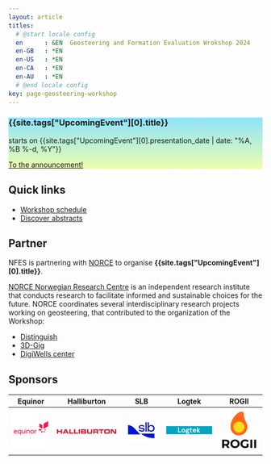 ```yaml
---
layout: article
titles:
  # @start locale config
  en      : &EN  Geosteering and Formation Evaluation Wrokshop 2024
  en-GB   : *EN
  en-US   : *EN
  en-CA   : *EN
  en-AU   : *EN
  # @end locale config
key: page-geosteering-workshop
---
```


<style>
    .hero-example--linear-gradient {
      background-image: linear-gradient(180deg, 
      rgba(94, 216, 254, 0.5), 
      #e4ff8277), url("assets/images/near-gaard.jpg");
    }
</style>
<style>
  .hero-example--linear-gradient--sunset {
    background-image: linear-gradient(180deg, 
      rgba(94, 216, 254, 0.7), 
      #e4ff82aa), url("/assets/events/Stavanger-Port-at-Dawn-cropped.jpg");
  }
</style>
<style>
  .hero-example--linear-gradient--dark {
    background-image: 
    linear-gradient(180deg, 
    rgba(249,	247,	192		, 1), 
    rgba(249,	247,	192		, .5)), url("/assets/events/Stavanger-Port-at-Dawn-cropped.jpg");
  }
</style>

<div class="hero hero hero-example--linear-gradient--sunset" >
    <div class="hero__content">
        <!-- <h4 id="next-conference-proed">NFES is proud to host</h4> -->
        <h3 id="next-conference">
        {{site.tags["UpcomingEvent"][0].title}}
        </h3>
        <p>starts on {{site.tags["UpcomingEvent"][0].presentation_date | date: "%A, %B %-d, %Y"}}</p>
        <a class="button button--primary button--pill" href="{{site.tags['UpcomingEvent'][0].url}}">To the announcement!</a>
    </div>
</div>

## Quick links
 * [Workshop schedule](/2024/09/17/workshop-2024-schedule.html)
 * [Discover abstracts](/archive.html?tag=workshop2024abstract)

## Partner
NFES is partnering with [NORCE](https://www.norceresearch.no/en/) to organise **{{site.tags["UpcomingEvent"][0].title}}**.

[NORCE Norwegian Research Centre](https://www.norceresearch.no/en/)
is an independent research institute that conducts research to facilitate informed and sustainable choices for the future.
NORCE coordinates several interdisciplinary research projects working on geosteering, that contributed to the organization of the Workshop:
 * [Distinguish](https://geosteering.no/distinguish)
 * [3D-Gig](https://geosteering.no/3d-gig)
 * [DigiWells center](http://digiwells.no/)



## Sponsors 

| Equinor     | Halliburton | SLB         | Logtek      | ROGII       |
|:-----------:|:-----------:|:-----------:|:-----------:|:-----------:|
| <img class="image" alt="Equinor logo" src="/assets/logos/equinorlogo.png"/> | <img class="image" alt="Halliburton logo" src="/assets/logos/Halliburton_logo.svg.png"/> | <img class="image" alt="SLB logo" src="/assets/logos/SLB_Logo_2022.png"/> | <img class="image" alt="Logtek logo" src="/assets/logos/Logtek.png"/> | <img class="image" alt="ROGII logo" src="/assets/logos/rogii_logo_index-1.png"/> |
